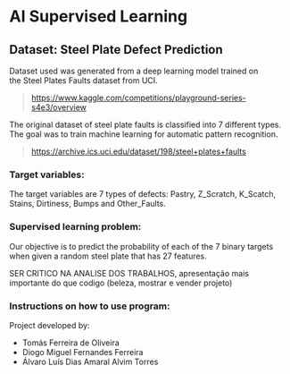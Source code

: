 # AI Supervised Learning

## Dataset: Steel Plate Defect Prediction

Dataset used was generated from a deep learning model trained on the Steel Plates Faults dataset from UCI.
> https://www.kaggle.com/competitions/playground-series-s4e3/overview

The original dataset of steel plate faults is classified into 7 different types. The goal was to train machine learning for automatic pattern recognition.
> https://archive.ics.uci.edu/dataset/198/steel+plates+faults

### Target variables:

The target variables are 7 types of defects: Pastry, Z_Scratch, K_Scatch, Stains, Dirtiness, Bumps and Other_Faults.

### Supervised learning problem:

Our objective is to predict the probability of each of the 7 binary targets when given a random steel plate that has 27 features.

SER CRITICO NA ANALISE DOS TRABALHOS, apresentação mais importante do que codigo (beleza, mostrar e vender projeto)

### Instructions on how to use program:

Project developed by:
- Tomás Ferreira de Oliveira
- Diogo Miguel Fernandes Ferreira
- Álvaro Luís Dias Amaral Alvim Torres

